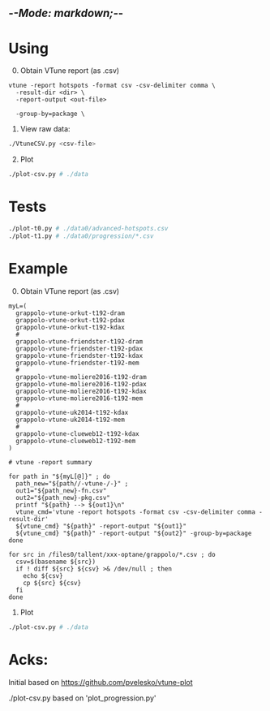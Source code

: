 -*-Mode: markdown;-*-
-----------------------------------------------------------------------------

Using
=============================================================================

0. Obtain VTune report (as .csv)

```
vtune -report hotspots -format csv -csv-delimiter comma \
  -result-dir <dir> \
  -report-output <out-file>

  -group-by=package \
```


1. View raw data:

```sh
./VtuneCSV.py <csv-file>
```

2. Plot

```sh
./plot-csv.py # ./data
```

Tests
=============================================================================

```sh
./plot-t0.py # ./data0/advanced-hotspots.csv
./plot-t1.py # ./data0/progression/*.csv
```


Example
=============================================================================

0. Obtain VTune report (as .csv)

```
myL=(
  grappolo-vtune-orkut-t192-dram
  grappolo-vtune-orkut-t192-pdax
  grappolo-vtune-orkut-t192-kdax
  #
  grappolo-vtune-friendster-t192-dram
  grappolo-vtune-friendster-t192-pdax
  grappolo-vtune-friendster-t192-kdax
  grappolo-vtune-friendster-t192-mem
  #
  grappolo-vtune-moliere2016-t192-dram
  grappolo-vtune-moliere2016-t192-pdax
  grappolo-vtune-moliere2016-t192-kdax
  grappolo-vtune-moliere2016-t192-mem
  #
  grappolo-vtune-uk2014-t192-kdax
  grappolo-vtune-uk2014-t192-mem
  #
  grappolo-vtune-clueweb12-t192-kdax
  grappolo-vtune-clueweb12-t192-mem
)

# vtune -report summary

for path in "${myL[@]}" ; do
  path_new="${path//-vtune-/-}" ;
  out1="${path_new}-fn.csv"
  out2="${path_new}-pkg.csv"
  printf "${path} --> ${out1}\n"
  vtune_cmd='vtune -report hotspots -format csv -csv-delimiter comma -result-dir'
  ${vtune_cmd} "${path}" -report-output "${out1}"
  ${vtune_cmd} "${path}" -report-output "${out2}" -group-by=package
done
```

```
for src in /files0/tallent/xxx-optane/grappolo/*.csv ; do
  csv=$(basename ${src})
  if ! diff ${src} ${csv} >& /dev/null ; then
    echo ${csv}
    cp ${src} ${csv}
  fi
done
```


1. Plot

```sh
./plot-csv.py # ./data
```


Acks:
=============================================================================

Initial based on https://github.com/pvelesko/vtune-plot

./plot-csv.py based on 'plot_progression.py'
